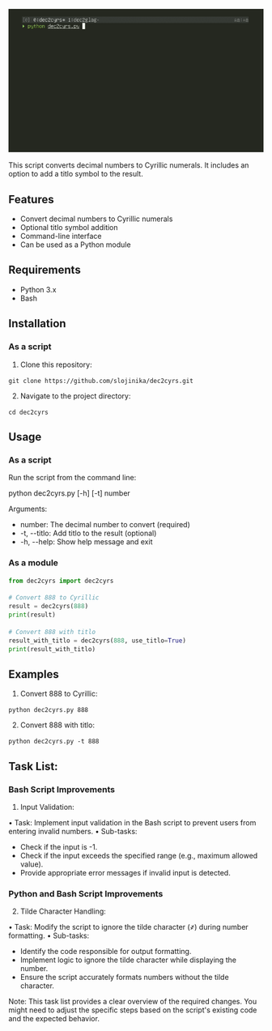 ![demo](demo.gif)

This script converts decimal numbers to Cyrillic numerals. It includes an option to add a titlo symbol to the result.

## Features

- Convert decimal numbers to Cyrillic numerals
- Optional titlo symbol addition
- Command-line interface
- Can be used as a Python module

## Requirements

- Python 3.x
- Bash

## Installation

### As a script

1. Clone this repository:

`git clone https://github.com/slojinika/dec2cyrs.git`

2. Navigate to the project directory:

`cd dec2cyrs`

## Usage

### As a script

Run the script from the command line:

python dec2cyrs.py [-h] [-t] number

Arguments:
- number: The decimal number to convert (required)
- -t, --titlo: Add titlo to the result (optional)
- -h, --help: Show help message and exit

### As a module

```python
from dec2cyrs import dec2cyrs

# Convert 888 to Cyrillic
result = dec2cyrs(888)
print(result)

# Convert 888 with titlo
result_with_titlo = dec2cyrs(888, use_titlo=True)
print(result_with_titlo)
```

## Examples
1. Convert 888 to Cyrillic:

`python dec2cyrs.py 888`

2. Convert 888 with titlo:

`python dec2cyrs.py -t 888`

## Task List:
### Bash Script Improvements

1. Input Validation:

• Task: Implement input validation in the Bash script to prevent users from entering invalid numbers.
• Sub-tasks:
  * Check if the input is -1.
  * Check if the input exceeds the specified range (e.g., maximum allowed value).
  * Provide appropriate error messages if invalid input is detected.
    
### Python and Bash Script Improvements
2. Tilde Character Handling:

• Task: Modify the script to ignore the tilde character (҂) during number formatting.
• Sub-tasks:
  * Identify the code responsible for output formatting.
  * Implement logic to ignore the tilde character while displaying the number.
  * Ensure the script accurately formats numbers without the tilde character.

Note: This task list provides a clear overview of the required changes. You might need to adjust the specific steps based on the script's existing code and the expected behavior.
